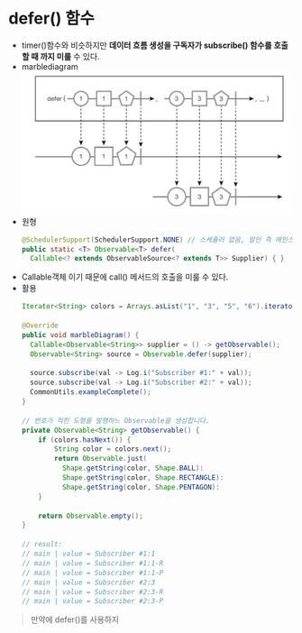 defer() 함수
===
* timer()함수와 비슷하지만 **데이터 흐름 생성을 구독자가 subscribe() 함수를 호출할 때 까지 미룰** 수 있다.
* marblediagram
  ![](img/marblediagram_defer.png)
* 원형
  ```java
  @SchedulerSupport(SchedulerSupport.NONE) // 스케쥴러 없음, 말인 즉 메인스레드에서 실행된다.
  public static <T> Observable<T> defer(
    Callable<? extends ObservableSource<? extends T>> Supplier) { }
* Callable객체 이기 때문에 call() 메서드의 호출을 미룰 수 있다.
* 활용
  ```java
  Iterator<String> colors = Arrays.asList("1", "3", "5", "6").iterator();
  
  @Override
  public void marbleDiagram() {
    Callable<Observable<String>> supplier = () -> getObservable();
    Observable<String> source = Observable.defer(supplier);
  
    source.subscribe(val -> Log.i("Subscriber #1:" + val));
    source.subscribe(val -> Log.i("Subscriber #2:" + val));
    CommonUtils.exampleComplete();
  }
  
  // 번호가 적힌 도형을 발행하느 Observable을 생성합니다.
  private Observable<String> getObservable() {
      if (colors.hasNext()) {
          String color = colors.next();
          return Observable.just(
            Shape.getString(color, Shape.BALL):
            Shape.getString(color, Shape.RECTANGLE):
            Shape.getString(color, Shape.PENTAGON):
      }
      
      return Observable.empty();
  }
  
  // result:
  // main | value = Subscriber #1:1
  // main | value = Subscriber #1:1-R
  // main | value = Subscriber #1:1-P
  // main | value = Subscriber #2:3
  // main | value = Subscriber #2:3-R
  // main | value = Subscriber #2:3-P
  
> 만약에 defer()를 사용하지
